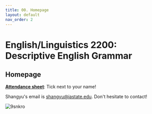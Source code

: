 ```yaml
---
title: 00. Homepage
layout: default
nav_order: 2
---
```

# English/Linguistics 2200: Descriptive English Grammar
## Homepage
**[Attendance sheet](https://docs.google.com/spreadsheets/d/1V6gpI8_BbFhQojothBC0aBSvFfwybBr8sWzhPA187LQ/edit?usp=sharing)**: Tick next to your name!    
     
Shangyu's email is [shangyu@iastate.edu](mailto:shangyu@iastate.edu). Don't hesitate to contact!    
     
![9snkro](https://github.com/user-attachments/assets/377f024f-6355-47a5-8bf5-b7c6c3db335a)

